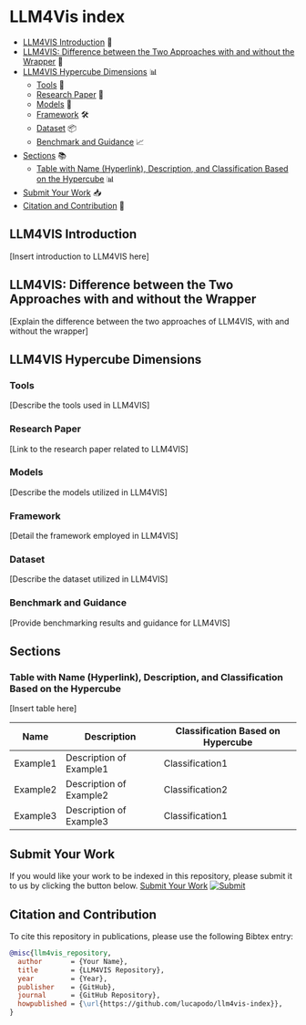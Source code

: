 # LLM4Vis index

* [LLM4VIS Introduction](#llm4vis-introduction) 📝
* [LLM4VIS: Difference between the Two Approaches with and without the Wrapper](#llm4vis-difference-between-the-two-approaches-with-and-without-the-wrapper) 🔄
* [LLM4VIS Hypercube Dimensions](#llm4vis-hypercube-dimensions) 📊
    * [Tools](#tools) 🔧
    * [Research Paper](#research-paper) 📄
    * [Models](#models) 🤖
    * [Framework](#framework) 🛠️
    * [Dataset](#dataset) 📦
    * [Benchmark and Guidance](#benchmark-and-guidance) 📈
* [Sections](#sections) 📚
    * [Table with Name (Hyperlink), Description, and Classification Based on the Hypercube](#table-with-name-hyperlink-description-and-classification-based-on-the-hypercube) 📊
* [Submit Your Work](#submit-your-work) 📥
* [Citation and Contribution](#citation-and-contribution) 🔖

## LLM4VIS Introduction

[Insert introduction to LLM4VIS here]

## LLM4VIS: Difference between the Two Approaches with and without the Wrapper

[Explain the difference between the two approaches of LLM4VIS, with and without the wrapper]

## LLM4VIS Hypercube Dimensions

### Tools

[Describe the tools used in LLM4VIS]

### Research Paper

[Link to the research paper related to LLM4VIS]

### Models

[Describe the models utilized in LLM4VIS]

### Framework

[Detail the framework employed in LLM4VIS]

### Dataset

[Describe the dataset utilized in LLM4VIS]

### Benchmark and Guidance

[Provide benchmarking results and guidance for LLM4VIS]

## Sections

### Table with Name (Hyperlink), Description, and Classification Based on the Hypercube

[Insert table here]

| Name | Description | Classification Based on Hypercube |
| ----------------- | ----------- | ---------------------------------- |
| Example1 | Description of Example1 | Classification1 |
| Example2 | Description of Example2 | Classification2 |
| Example3 | Description of Example3 | Classification1 |

## Submit Your Work

If you would like your work to be indexed in this repository, please submit it to us by clicking the button below.
[Submit Your Work](#) [![Submit](https://img.shields.io/badge/Submit-Your_Work-green)](#) 

## Citation and Contribution

To cite this repository in publications, please use the following Bibtex entry:
```bibtex
@misc{llm4vis_repository,
  author       = {Your Name},
  title        = {LLM4VIS Repository},
  year         = {Year},
  publisher    = {GitHub},
  journal      = {GitHub Repository},
  howpublished = {\url{https://github.com/lucapodo/llm4vis-index}},
}
